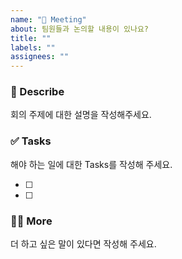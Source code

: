 ```yaml
---
name: "🙋 Meeting"
about: 팀원들과 논의할 내용이 있나요?
title: ""
labels: ""
assignees: ""
---
```


### 📄 Describe

회의 주제에 대한 설명을 작성해주세요.

### ✅ Tasks

해야 하는 일에 대한 Tasks를 작성해 주세요.

- [ ]
- [ ]

### 🙋🏻 More

더 하고 싶은 말이 있다면 작성해 주세요.
